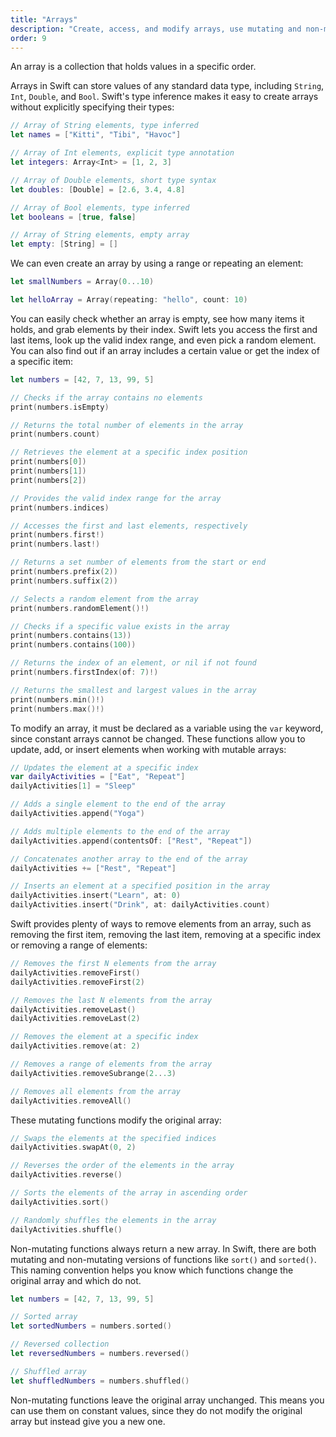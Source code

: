 ```yaml
---
title: "Arrays"
description: "Create, access, and modify arrays, use mutating and non-mutating methods, and explore sorting, shuffling, and more."
order: 9
---
```


An array is a collection that holds values in a specific order.

Arrays in Swift can store values of any standard data type, including `String`, `Int`, `Double`, and `Bool`. Swift's type inference makes it easy to create arrays without explicitly specifying their types:

```swift
// Array of String elements, type inferred
let names = ["Kitti", "Tibi", "Havoc"]

// Array of Int elements, explicit type annotation
let integers: Array<Int> = [1, 2, 3]

// Array of Double elements, short type syntax
let doubles: [Double] = [2.6, 3.4, 4.8]

// Array of Bool elements, type inferred
let booleans = [true, false]

// Array of String elements, empty array
let empty: [String] = []
```

We can even create an array by using a range or repeating an element:

```swift
let smallNumbers = Array(0...10)

let helloArray = Array(repeating: "hello", count: 10)
```
You can easily check whether an array is empty, see how many items it holds, and grab elements by their index. Swift lets you access the first and last items, look up the valid index range, and even pick a random element. You can also find out if an array includes a certain value or get the index of a specific item:

```swift
let numbers = [42, 7, 13, 99, 5]

// Checks if the array contains no elements
print(numbers.isEmpty)

// Returns the total number of elements in the array
print(numbers.count)

// Retrieves the element at a specific index position
print(numbers[0])
print(numbers[1])
print(numbers[2])

// Provides the valid index range for the array
print(numbers.indices)

// Accesses the first and last elements, respectively
print(numbers.first!)
print(numbers.last!)

// Returns a set number of elements from the start or end
print(numbers.prefix(2))
print(numbers.suffix(2))

// Selects a random element from the array
print(numbers.randomElement()!)

// Checks if a specific value exists in the array
print(numbers.contains(13))
print(numbers.contains(100))

// Returns the index of an element, or nil if not found
print(numbers.firstIndex(of: 7)!)

// Returns the smallest and largest values in the array
print(numbers.min()!)
print(numbers.max()!)
```

To modify an array, it must be declared as a variable using the `var` keyword, since constant arrays cannot be changed. These functions allow you to update, add, or insert elements when working with mutable arrays:

```swift
// Updates the element at a specific index
var dailyActivities = ["Eat", "Repeat"]
dailyActivities[1] = "Sleep"

// Adds a single element to the end of the array
dailyActivities.append("Yoga")

// Adds multiple elements to the end of the array
dailyActivities.append(contentsOf: ["Rest", "Repeat"])

// Concatenates another array to the end of the array
dailyActivities += ["Rest", "Repeat"]

// Inserts an element at a specified position in the array
dailyActivities.insert("Learn", at: 0)
dailyActivities.insert("Drink", at: dailyActivities.count)
```

Swift provides plenty of ways to remove elements from an array, such as removing the first item, removing the last item, removing at a specific index or removing a range of elements:

```swift
// Removes the first N elements from the array
dailyActivities.removeFirst()
dailyActivities.removeFirst(2)

// Removes the last N elements from the array
dailyActivities.removeLast()
dailyActivities.removeLast(2)

// Removes the element at a specific index
dailyActivities.remove(at: 2)

// Removes a range of elements from the array
dailyActivities.removeSubrange(2...3)

// Removes all elements from the array
dailyActivities.removeAll()
```

These mutating functions modify the original array:

```swift
// Swaps the elements at the specified indices
dailyActivities.swapAt(0, 2)

// Reverses the order of the elements in the array
dailyActivities.reverse()

// Sorts the elements of the array in ascending order
dailyActivities.sort()

// Randomly shuffles the elements in the array
dailyActivities.shuffle()
```

Non-mutating functions always return a new array. In Swift, there are both mutating and non-mutating versions of functions like `sort()` and `sorted()`. This naming convention helps you know which functions change the original array and which do not.


```swift
let numbers = [42, 7, 13, 99, 5]

// Sorted array
let sortedNumbers = numbers.sorted()

// Reversed collection
let reversedNumbers = numbers.reversed()

// Shuffled array
let shuffledNumbers = numbers.shuffled()
```

Non-mutating functions leave the original array unchanged. This means you can use them on constant values, since they do not modify the original array but instead give you a new one.



